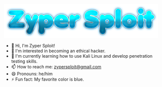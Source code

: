 ![[Zyper Sploit's Text]](images/text.png)

- 👋 Hi, I'm Zyper Sploit!
- 👀 I'm interested in becoming an ethical hacker. 
- 🌱 I'm currently learning how to use Kali Linux and develop penetration testing skills. 
- 📫 How to reach me: zypersploit@gmail.com
- 😄 Pronouns: he/him
- ⚡ Fun fact: My favorite color is blue.

